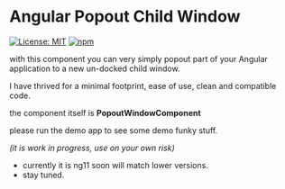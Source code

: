 # Angular Popout Child Window

[![License: MIT](https://img.shields.io/badge/License-MIT-yellow.svg)](https://opensource.org/licenses/MIT)
[![npm](https://img.shields.io/npm/v/angular-popout-window)](https://www.npmjs.com/package/angular-popout-window)

with this component you can very simply popout part of your Angular application to a new un-docked child window.

I have thrived for a minimal footprint, ease of use, clean and compatible code. 

the component itself is **PopoutWindowComponent**

please run the demo app to see some demo funky stuff.

*(it is work in progress, use on your own risk)*

- currently it is ng11 soon will match lower versions.
- stay tuned.
